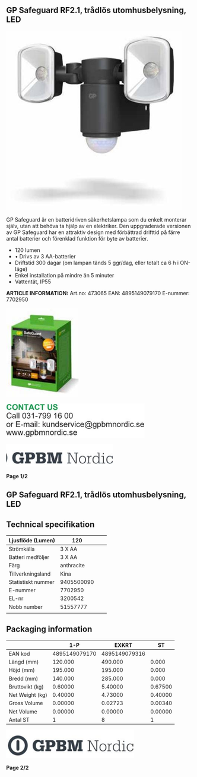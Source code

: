 ## GP Safeguard RF2.1, trådlös utomhusbelysning, LED

![](images/_page_0_Picture_3.jpeg)

GP Safeguard är en batteridriven säkerhetslampa som du enkelt monterar själv, utan att behöva ta hjälp av en elektriker. Den uppgraderade versionen av GP Safeguard har en attraktiv design med förbättrad drifttid på färre antal batterier och förenklad funktion för byte av batterier. 

- 120 lumen
- • Drivs av 3 AA-batterier
- Driftstid 300 dagar (om lampan tänds 5 ggr/dag, eller totalt ca 6 h i ON-läge)
- Enkel installation på mindre än 5 minuter
- Vattentät, IP55

**ARTICLE INFORMATION:** Art.no: 473065 EAN: 4895149079170 E-nummer: 7702950

![](images/_page_0_Picture_11.jpeg)

![](images/_page_0_Picture_12.jpeg)

![](images/_page_0_Picture_13.jpeg)

**Page 1/2**

## GP Safeguard RF2.1, trådlös utomhusbelysning, LED

## **Technical specifikation**

| Ljusflöde (Lumen)  | 120        |  |  |
|--------------------|------------|--|--|
| Strömkälla         | 3 X AA     |  |  |
| Batteri medföljer  | 3 X AA     |  |  |
| Färg               | anthracite |  |  |
| Tillverkningsland  | Kina       |  |  |
| Statistiskt nummer | 9405500090 |  |  |
| E-nummer           | 7702950    |  |  |
| EL-nr              | 3200542    |  |  |
| Nobb number        | 51557777   |  |  |
|                    |            |  |  |

## **Packaging information**

|                 | 1-P           | EXKRT         | ST      |
|-----------------|---------------|---------------|---------|
| EAN kod         | 4895149079170 | 4895149079316 |         |
| Längd (mm)      | 120.000       | 490.000       | 0.000   |
| Höjd (mm)       | 195.000       | 195.000       | 0.000   |
| Bredd (mm)      | 140.000       | 285.000       | 0.000   |
| Bruttovikt (kg) | 0.60000       | 5.40000       | 0.67500 |
| Net Weight (kg) | 0.40000       | 4.73000       | 0.40000 |
| Gross Volume    | 0.00000       | 0.02723       | 0.00340 |
| Net Volume      | 0.00000       | 0.00000       | 0.00000 |
| Antal ST        | 1             | 8             | 1       |

![](images/_page_1_Picture_7.jpeg)

**Page 2/2**